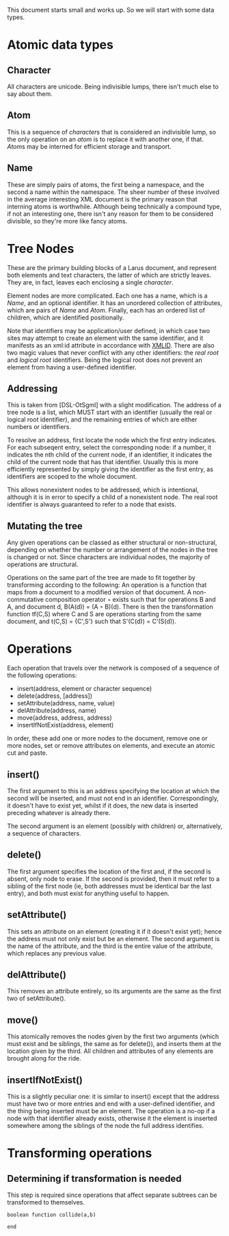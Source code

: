 This document starts small and works up. So we will start with some data types.

Atomic data types
=================
Character
---------
All characters are unicode. Being indivisible lumps, there isn't much else to say about them.

Atom
----
This is a sequence of *character*s that is considered an indivisible lump, so the only operation on an *atom* is to replace it with another one, if that. *Atom*s may be interned for efficient storage and transport.

Name
----
These are simply pairs of atoms, the first being a namespace, and the second a name within the namespace. The sheer number of these involved in the average interesting XML document is the primary reason that interning atoms is worthwhile. Although being technically a compound type, if not an interesting one, there isn't any reason for them to be considered divisible, so they're more like fancy atoms.

Tree Nodes
==========
These are the primary building blocks of a Larus document, and represent both elements and text characters, the latter of which are strictly leaves. They are, in fact, leaves each enclosing a single *character*.

Element nodes are more complicated. Each one has a name, which is a *Name*, and an optional identifier. It has an unordered collection of attributes, which are pairs of *Name* and *Atom*. Finally, each has an ordered list of children, which are identified positionally.

Note that identifiers may be application/user defined, in which case two sites may attempt to create an element with the same identifier, and it manifests as an xml:id attribute in accordance with [XMLID](http://www.w3.org/TR/xml-id/). There are also two magic values that never conflict with any other identifiers: the *real root* and *logical root* identifiers. Being the logical root does not prevent an element from having a user-defined identifier.

Addressing
----------
This is taken from [DSL-OtSgml] with a slight modification. The address of a tree node is a list, which MUST start with an identifier (usually the real or logical root identifier), and the remaining entries of which are either numbers or identifiers.

To resolve an address, first locate the node which the first entry indicates. For each subseqent entry, select the corresponding node: if a number, it indicates the nth child of the current node, if an identifier, it indicates the child of the current node that has that identifier. Usually this is more efficiently represented by simply giving the identifier as the first entry, as identifiers are scoped to the whole document.

This allows nonexistent nodes to be addressed, which is intentional, although it is in error to specify a child of a nonexistent node. The real root identifier is always guaranteed to refer to a node that exists.

Mutating the tree
-----------------
Any given operations can be classed as either structural or non-structural, depending on whether the number or arrangement of the nodes in the tree is changed or not. Since characters are individual nodes, the majority of operations are structural.

Operations on the same part of the tree are made to fit together by transforming according to the following: An operation is a function that maps from a document to a modified version of that document. A non-commutative composition operator ◦ exists such that for operations B and A, and document d, B(A(d)) = (A ◦ B)(d). There is then the transformation function tf(C,S) where C and S are operations starting from the same document, and t(C,S) = {C',S'} such that S'(C(d)) = C'(S(d)).

Operations
==========
Each operation that travels over the network is composed of a sequence of the following operations:

 * insert(address, element or character sequence)
 * delete(address, [address])
 * setAttribute(address, name, value)
 * delAttribute(address, name)
 * move(address, address, address)
 * insertIfNotExist(address, element)

In order, these add one or more nodes to the document, remove one or more nodes, set or remove attributes on elements, and execute an atomic cut and paste.

insert()
--------
The first argument to this is an address specifying the location at which the second will be inserted, and must not end in an identifier. Correspondingly, it doesn't have to exist yet, whilst if it does, the new data is inserted preceding whatever is already there.

The second argument is an element (possibly with children) or, alternatively, a sequence of characters.

delete()
--------
The first argument specifies the location of the first and, if the second is absent, only node to erase. If the second is provided, then it must refer to a sibling of the first node (ie, both addresses must be identical bar the last entry), and both must exist for anything useful to happen.

setAttribute()
--------------
This sets an attribute on an element (creating it if it doesn't exist yet); hence the address must not only exist but be an element. The second argument is the name of the attribute, and the third is the entire value of the attribute, which replaces any previous value.

delAttribute()
--------------
This removes an attribute entirely, so its arguments are the same as the first two of setAttribute().

move()
------
This atomically removes the nodes given by the first two arguments (which must exist and be siblings, the same as for delete()), and inserts them at the location given by the third. All children and attributes of any elements are brought along for the ride.

insertIfNotExist()
------------------
This is a slightly peculiar one: it is similar to insert() except that the address must have two or more entries and end with a user-defined identifier, and the thing being inserted must be an element. The operation is a no-op if a node with that identifier already exists, otherwise it the element is inserted somewhere among the siblings of the node the full address identifies.

Transforming operations
=======================
Determining if transformation is needed
---------------------------------------
This step is required since operations that affect separate subtrees can be transformed to themselves.

    boolean function collide(a,b)
        
    end